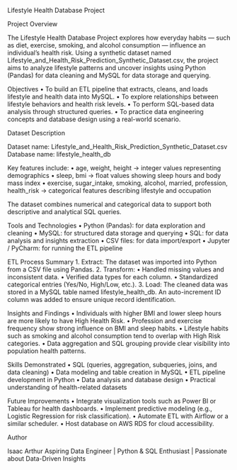  Lifestyle Health Database Project

 Project Overview

The Lifestyle Health Database Project explores how everyday habits — such as diet, exercise, smoking, and alcohol consumption — influence an individual’s health risk.
Using a synthetic dataset named Lifestyle_and_Health_Risk_Prediction_Synthetic_Dataset.csv, the project aims to analyze lifestyle patterns and uncover insights using Python (Pandas) for data cleaning and MySQL for data storage and querying.



 Objectives
	•	To build an ETL pipeline that extracts, cleans, and loads lifestyle and health data into MySQL.
	•	To explore relationships between lifestyle behaviors and health risk levels.
	•	To perform SQL-based data analysis through structured queries.
	•	To practice data engineering concepts and database design using a real-world scenario.



 Dataset Description

Dataset name: Lifestyle_and_Health_Risk_Prediction_Synthetic_Dataset.csv
Database name: lifestyle_health_db

Key features include:
	•	age, weight, height → integer values representing demographics
	•	sleep, bmi → float values showing sleep hours and body mass index
	•	exercise, sugar_intake, smoking, alcohol, married, profession, health_risk → categorical features describing lifestyle and occupation

The dataset combines numerical and categorical data to support both descriptive and analytical SQL queries.



 Tools and Technologies
	•	Python (Pandas): for data exploration and cleaning
	•	MySQL: for structured data storage and querying
	•	SQL: for data analysis and insights extraction
	•	CSV files: for data import/export
	•	Jupyter / PyCharm: for running the ETL pipeline



 ETL Process Summary
	1.	Extract:
The dataset was imported into Python from a CSV file using Pandas.
	2.	Transform:
	•	Handled missing values and inconsistent data.
	•	Verified data types for each column.
	•	Standardized categorical entries (Yes/No, High/Low, etc.).
	3.	Load:
The cleaned data was stored in a MySQL table named lifestyle_health_db.
An auto-increment ID column was added to ensure unique record identification.

 Insights and Findings
	•	Individuals with higher BMI and lower sleep hours are more likely to have High Health Risk.
	•	Profession and exercise frequency show strong influence on BMI and sleep habits.
	•	Lifestyle habits such as smoking and alcohol consumption tend to overlap with High Risk categories.
	•	Data aggregation and SQL grouping provide clear visibility into population health patterns.



 Skills Demonstrated
	•	SQL (queries, aggregation, subqueries, joins, and data cleaning)
	•	Data modeling and table creation in MySQL
	•	ETL pipeline development in Python
	•	Data analysis and database design
	•	Practical understanding of health-related datasets



 Future Improvements
	•	Integrate visualization tools such as Power BI or Tableau for health dashboards.
	•	Implement predictive modeling (e.g., Logistic Regression for risk classification).
	•	Automate ETL with Airflow or a similar scheduler.
	•	Host database on AWS RDS for cloud accessibility.



 Author

Isaac Arthur
Aspiring Data Engineer | Python & SQL Enthusiast | Passionate about Data-Driven Insights
